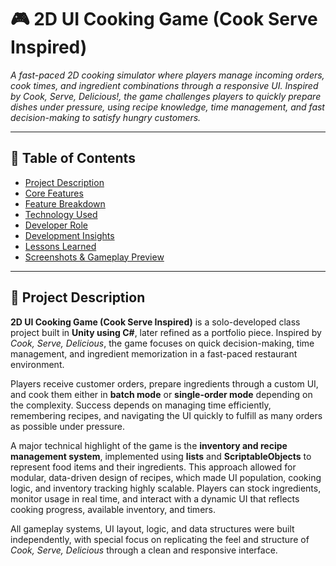 
# 🎮  2D UI Cooking Game (Cook Serve Inspired)

*A fast-paced 2D cooking simulator where players manage incoming orders, cook times, and ingredient combinations through a responsive UI. Inspired by Cook, Serve, Delicious!, the game challenges players to quickly prepare dishes under pressure, using recipe knowledge, time management, and fast decision-making to satisfy hungry customers.*

---

## 📑 Table of Contents

- [Project Description](#-project-description)  
- [Core Features](#-core-features)  
- [Feature Breakdown](#-feature-breakdown)  
- [Technology Used](#-technology-used)  
- [Developer Role](#-developer-role)  
- [Development Insights](#-development-insights)  
- [Lessons Learned](#-lessons-learned)  
- [Screenshots & Gameplay Preview](#%EF%B8%8F-screenshots--gameplay-preview)


---

## 📌 Project Description

**2D UI Cooking Game (Cook Serve Inspired)** is a solo-developed class project built in **Unity using C#**, later refined as a portfolio piece. Inspired by *Cook, Serve, Delicious*, the game focuses on quick decision-making, time management, and ingredient memorization in a fast-paced restaurant environment.

Players receive customer orders, prepare ingredients through a custom UI, and cook them either in **batch mode** or **single-order mode** depending on the complexity. Success depends on managing time efficiently, remembering recipes, and navigating the UI quickly to fulfill as many orders as possible under pressure.

A major technical highlight of the game is the **inventory and recipe management system**, implemented using **lists** and **ScriptableObjects** to represent food items and their ingredients. This approach allowed for modular, data-driven design of recipes, which made UI population, cooking logic, and inventory tracking highly scalable. Players can stock ingredients, monitor usage in real time, and interact with a dynamic UI that reflects cooking progress, available inventory, and timers.

All gameplay systems, UI layout, logic, and data structures were built independently, with special focus on replicating the feel and structure of *Cook, Serve, Delicious* through a clean and responsive interface.





